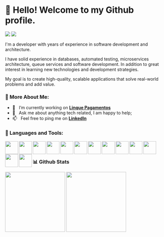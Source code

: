 # 👋 Hello! Welcome to my Github profile.
<a href="https://www.linkedin.com/in/gabriellampe" target="_blank"><img loading="lazy" src="https://img.shields.io/badge/-LinkedIn-%230077B5?style=for-the-badge&logo=linkedin&logoColor=white" target="_blank"></a> 
<a href = "mailto:grlampe0@gmail.com"><img loading="lazy" src="https://img.shields.io/badge/Gmail-D14836?style=for-the-badge&logo=gmail&logoColor=white" target="_blank"></a>
<br/>

I'm a developer with years of experience in software development and architecture.

I have solid experience in databases, automated testing, microservices architecture, queue services and software development. In addition to great interest in learning new technologies and development strategies.

My goal is to create high-quality, scalable applications that solve real-world problems and add value.
  
### 🧐 More About Me:

- 🔭 &nbsp; I’m currently working on **[Linque Pagamentos](https://github.com/grlampe?tab=repositories)**
- 💬 &nbsp; Ask me about anything tech related, I am happy to help;
- 📫 &nbsp; Feel free to ping me on **[LinkedIn](https://www.linkedin.com/in/gabriellampe/)**

### 🔨 Languages and Tools:

<div>
<img align="left" src="https://cdn.jsdelivr.net/gh/devicons/devicon@latest/icons/typescript/typescript-original.svg" height="42px"/>
<img align="left" src="https://cdn.jsdelivr.net/gh/devicons/devicon@latest/icons/javascript/javascript-plain.svg" height="42px"/>
<img align="left" src="https://cdn.jsdelivr.net/gh/devicons/devicon@latest/icons/nestjs/nestjs-original-wordmark.svg" height="42px"/>
<img align="left" src="https://cdn.jsdelivr.net/gh/devicons/devicon@latest/icons/prisma/prisma-original-wordmark.svg" height="42px"/>
<img align="left" src="https://cdn.jsdelivr.net/gh/devicons/devicon@latest/icons/knexjs/knexjs-original-wordmark.svg" height="42px"/>  
<img align="left" src="https://cdn.jsdelivr.net/gh/devicons/devicon@latest/icons/rabbitmq/rabbitmq-original-wordmark.svg" height="42px"/> 
<img align="left" src="https://cdn.jsdelivr.net/gh/devicons/devicon@latest/icons/html5/html5-original.svg" height="42px"/> 
<img align="left" src="https://cdn.jsdelivr.net/gh/devicons/devicon@latest/icons/css3/css3-original.svg" height="42px"/> 
<img align="left" src="https://cdn.jsdelivr.net/gh/devicons/devicon@latest/icons/angular/angular-original.svg" height="42px"/> 
<img align="left" src="https://cdn.jsdelivr.net/gh/devicons/devicon@latest/icons/postgresql/postgresql-plain-wordmark.svg" height="42px"/>  
<img align="left" src="https://cdn.jsdelivr.net/gh/devicons/devicon@latest/icons/amazonwebservices/amazonwebservices-plain-wordmark.svg" height="42px"/>
<img align="left" src="https://cdn.jsdelivr.net/gh/devicons/devicon@latest/icons/googlecloud/googlecloud-original.svg" height="42px"/>
<img align="left" src="https://cdn.jsdelivr.net/gh/devicons/devicon@latest/icons/docker/docker-original-wordmark.svg" height="42px"/> 
</div>
<br/>
<br/>

### 📊 Github Stats

<div>
<img loading="lazy" height="195" src="https://github-readme-stats.vercel.app/api/top-langs/?username=grlampe&layout=compact&langs_count=7&theme=dracula"/>
<img loading="lazy" height="195" src="https://streak-stats.demolab.com?user=grlampe&theme=dracula&locale=pt_BR&exclude_days=Sun%2CSat"/>
</div>
